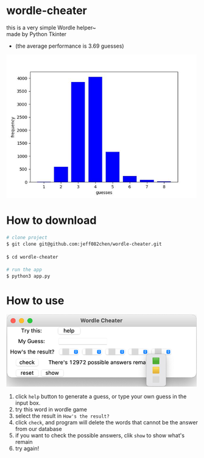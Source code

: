 # wordle-cheater
this is a very simple Wordle helper~  
made by Python Tkinter  
+ (the average performance is 3.69 guesses)  
<img src="https://github.com/jeff082chen/wordle_cheater/blob/main/exemple/graph.jpg" width="500"/>  

# How to download
``` zsh
# clone project
$ git clone git@github.com:jeff082chen/wordle-cheater.git

$ cd wordle-cheater

# run the app
$ python3 app.py
```

# How to use
<img src="https://github.com/jeff082chen/wordle_cheater/blob/main/exemple/image.png" width="500"/>  

1. click `help` button to generate a guess, or type your own guess in the input box.
2. try this word in wordle game
3. select the result in `How's the result?`
4. click `check`, and program will delete the words that cannot be the answer from our database
5. if you want to check the possible answers, clik `show` to show what's remain
6. try again!
